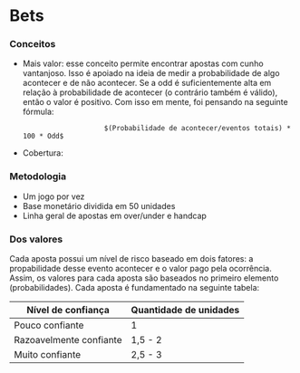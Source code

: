 # Bets

### Conceitos
 * Mais valor: esse conceito permite encontrar apostas com cunho vantanjoso. Isso é apoiado na ideia de medir a probabilidade de algo acontecer e de não acontecer. Se a odd é suficientemente alta em relação à probabilidade de acontecer (o contrário também é válido), então o valor é positivo. Com isso em mente, foi pensando na seguinte fórmula:
                    
                           $(Probabilidade de acontecer/eventos totais) * 100 * Odd$



 * Cobertura:

### Metodologia
 * Um jogo por vez
 * Base monetário dividida em 50 unidades
 * Linha geral de apostas em over/under e handcap

### Dos valores

Cada aposta possui um nível de risco baseado em dois fatores: a propabilidade desse evento acontecer e o valor pago pela ocorrência. Assim, os valores para cada aposta são baseados no primeiro elemento (probabilidades). Cada aposta é fundamentado na seguinte tabela:

|**Nível de confiança**   |**Quantidade de unidades** |
|-------------------------|---------------------------|
|Pouco confiante          | 1                         |
|Razoavelmente confiante  | 1,5 - 2                   |
|Muito confiante          | 2,5 - 3                   |

